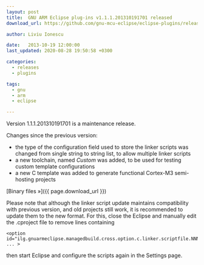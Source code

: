 ```yaml
---
layout: post
title:  GNU ARM Eclipse plug-ins v1.1.1.201310191701 released
download_url: https://github.com/gnu-mcu-eclipse/eclipse-plugins/releases/tag/v1.1.1-201310191701

author: Liviu Ionescu

date:   2013-10-19 12:00:00
last_updated: 2020-08-28 19:50:58 +0300

categories:
  - releases
  - plugins

tags:
  - gnu
  - arm
  - eclipse

---
```


Version 1.1.1.201310191701 is a maintenance release.

Changes since the previous version:

- the type of the configuration field used to store the linker scripts was changed from single string to string list, to allow multiple linker scripts
- a new toolchain, named _Custom_ was added, to be used for testing custom template configurations
- a new C template was added to generate functional Cortex-M3 semi-hosting projects

[Binary files »]({{ page.download_url }})

Please note that although the linker script update maintains compatibility with previous version, and old projects still work, it is recommended to update them to the new format. For this, close the Eclipse and manually edit the .cproject file to remove lines containing

	<option id="ilg.gnuarmeclipse.managedbuild.cross.option.c.linker.scriptfile.NNNNNNN" ... >

then start Eclipse and configure the scripts again in the Settings page.
